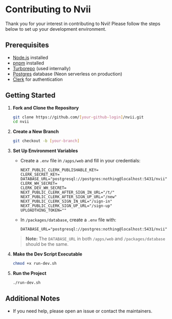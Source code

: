 # Contributing to Nvii

Thank you for your interest in contributing to Nvii! Please follow the steps below to set up your development environment.

## Prerequisites

- [Node.js](https://nodejs.org/) installed
- [pnpm](https://pnpm.io/) installed
- [Turborepo](https://turbo.build/repo/docs) (used internally)
- [Postgres](https://www.postgresql.org/) database (Neon serverless on production)
- [Clerk](https://clerk.com/) for authentication

## Getting Started

1. **Fork and Clone the Repository**

   ```bash
   git clone https://github.com/[your-github-login]/nvii.git
   cd nvii
   ```

2. **Create a New Branch**

   ```bash
   git checkout -b [your-branch]
   ```

3. **Set Up Environment Variables**

   - Create a `.env` file in `/apps/web` and fill in your credentials:

     ```env
     NEXT_PUBLIC_CLERK_PUBLISHABLE_KEY=
     CLERK_SECRET_KEY=
     DATABASE_URL="postgresql://postgres:nothing@localhost:5431/nvii"
     CLERK_WH_SECRET=
     CLERK_DEV_WH_SECRET=
     NEXT_PUBLIC_CLERK_AFTER_SIGN_IN_URL="/t/"
     NEXT_PUBLIC_CLERK_AFTER_SIGN_UP_URL="/new"
     NEXT_PUBLIC_CLERK_SIGN_IN_URL="/sign-in"
     NEXT_PUBLIC_CLERK_SIGN_UP_URL="/sign-up"
     UPLOADTHING_TOKEN=""
     ```

   - In `/packages/database`, create a `.env` file with:

     ```env
     DATABASE_URL="postgresql://postgres:nothing@localhost:5431/nvii"
     ```

   > **Note:** The `DATABASE_URL` in both `/apps/web` and `/packages/database` should be the same.

4. **Make the Dev Script Executable**

   ```bash
   chmod +x run-dev.sh
   ```

5. **Run the Project**

   ```bash
   ./run-dev.sh
   ```

## Additional Notes

- If you need help, please open an issue or contact the maintainers.
